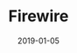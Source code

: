 ---
date: 2019-01-05
tags: project
title: Firewire
client: XWP
client_url: https://xwp.co/
services: Web Design
cta: Visit website
project_url: https://firewiresurfboards.com/
background_color: '#f4f4f4'
description: "We collaborated with XWP to design an ecommerce WordPress website for their client Firewire Surfboards. The website let's you shop by board shape, type, and technology. You can also use the find a surf shop page to find a store near you."
---